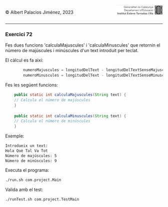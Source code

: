 <div style="display: flex; width: 100%;">
    <div style="flex: 1; padding: 0px;">
        <p>© Albert Palacios Jiménez, 2023</p>
    </div>
    <div style="flex: 1; padding: 0px; text-align: right;">
        <img src="../../assets/ieti.png" height="32" alt="Logo de IETI" style="max-height: 32px;">
    </div>
</div>
<hr/>

### Exercici 72

Fes dues funcions 'calculaMajuscules' i 'calculaMinuscules' que retornin el número de majúscules i minúscules d'un text introduit per teclat.

El càlcul es fa així:
```java
        numeroMajuscules = longitudDelText - longitudDelTextSenseMajuscules;
        numeroMinuscules = longitudDelText - longitudDelTextSenseMinuscules;
```

Fes les següent funcions:
```java
    public static int calculaMajuscules(String text) {
    // Calcula el número de majúscules
    }

    public static int calculaMinuscules(String text) {
    // Calcula el número de minúscules
    }
```

Exemple:
```text
Introdueix un text:
Hola Què Tal Va Tot
Número de majúscules: 5
Número de minúscules: 9
```

Executa el programa:
```bash
./run.sh com.project.Main
```

Valida amb el test:
```bash
./runTest.sh com.project.TestMain
```